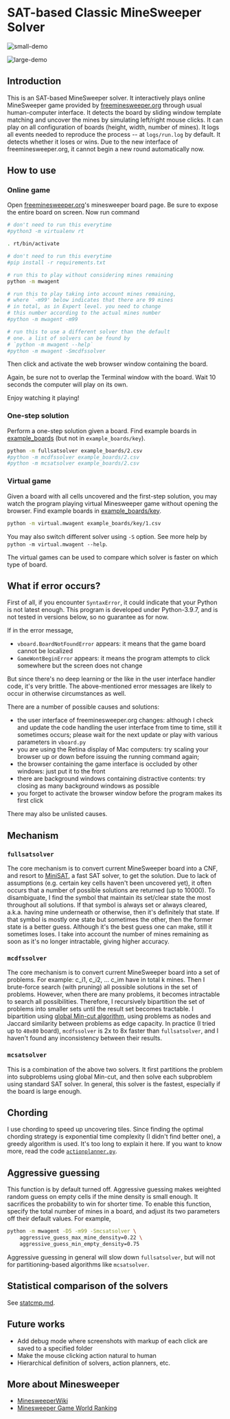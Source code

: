 # SAT-based Classic MineSweeper Solver

![small-demo](demo/small.gif)

![large-demo](demo/large.gif)

## Introduction

This is an SAT-based MineSweeper solver.
It interactively plays online MineSweeper game provided by [freeminesweeper.org](https://freeminesweeper.org) through usual human-computer interface.
It detects the board by sliding window template matching and uncover the mines by simulating left/right mouse clicks.
It can play on all configuration of boards (height, width, number of mines).
It logs all events needed to reproduce the process -- at `logs/run.log` by default.
It detects whether it loses or wins.
Due to the new interface of freeminesweeper.org, it cannot begin a new round automatically now.

## How to use

### Online game

Open [freeminesweeper.org](https://freeminesweeper.org)'s minesweeper board page.
Be sure to expose the entire board on screen.
Now run command

```bash
# don't need to run this everytime
#python3 -m virtualenv rt

. rt/bin/activate

# don't need to run this everytime
#pip install -r requirements.txt

# run this to play without considering mines remaining
python -m mwagent

# run this to play taking into account mines remaining,
# where `-m99' below indicates that there are 99 mines
# in total, as in Expert level. you need to change
# this number according to the actual mines number
#python -m mwagent -m99

# run this to use a different solver than the default
# one. a list of solvers can be found by
# `python -m mwagent --help`
#python -m mwagent -Smcdfssolver
```

Then click and activate the web browser window containing the board.

Again, be sure not to overlap the Terminal window with the board.
Wait 10 seconds the computer will play on its own.

Enjoy watching it playing!

### One-step solution

Perform a one-step solution given a board.
Find example boards in [example\_boards](example_boards) (but not in `example_boards/key`).

```bash
python -m fullsatsolver example_boards/2.csv
#python -m mcdfssolver example_boards/2.csv
#python -m mcsatsolver example_boards/2.csv
```

### Virtual game

Given a board with all cells uncovered and the first-step solution, you may watch the program playing virtual Minesweeper game without opening the browser.
Find example boards in [example\_boards/key](example_boards/key).

```bash
python -m virtual.mwagent example_boards/key/1.csv
```

You may also switch different solver using `-S` option.
See more help by `python -m virtual.mwagent --help`.

The virtual games can be used to compare which solver is faster on which type of board.

## What if error occurs?

First of all, if you encounter `SyntaxError`, it could indicate that your Python is not latest enough.
This program is developed under Python-3.9.7, and is not tested in versions below, so no guarantee as for now.

If in the error message,

- `vboard.BoardNotFoundError` appears:
  it means that the game board cannot be localized
- `GameWontBeginError` appears:
  it means the program attempts to click somewhere but the screen does not change

But since there's no deep learning or the like in the user interface handler code, it's very brittle.
The above-mentioned error messages are likely to occur in otherwise circumstances as well.

There are a number of possible causes and solutions:

- the user interface of freeminesweeper.org changes:
  although I check and update the code handling the user interface from time to time, still it sometimes occurs;
  please wait for the next update or play with various parameters in `vboard.py`
- you are using the Retina display of Mac computers:
  try scaling your browser up or down before issuing the running command again;
- the browser containing the game interface is occluded by other windows:
  just put it to the front
- there are background windows containing distractive contents:
  try closing as many background windows as possible
- you forget to activate the browser window before the program makes its first click

There may also be unlisted causes.

## Mechanism

### `fullsatsolver`

The core mechanism is to convert current MineSweeper board into a CNF, and resort to [MiniSAT](http://minisat.se/), a fast SAT solver, to get the solution.
Due to lack of assumptions (e.g. certain key cells haven't been uncovered yet), it often occurs that a number of possible solutions are returned (up to 10000).
To disambiguate, I find the symbol that maintain its set/clear state the most throughout all solutions.
If that symbol is always set or always cleared, a.k.a. having mine underneath or otherwise, then it's definitely that state.
If that symbol is mostly one state but sometimes the other, then the former state is a better guess.
Although it's the best guess one can make, still it sometimes loses.
I take into account the number of mines remaining as soon as it's no longer intractable, giving higher accuracy.

### `mcdfssolver`

The core mechanism is to convert current MineSweeper board into a set of problems.
For example: c\_i1, c\_i2, ... c\_im have in total k mines.
Then I brute-force search (with pruning) all possible solutions in the set of problems.
However, when there are many problems, it becomes intractable to search all possibilities.
Therefore, I recursively bipartition the set of problems into smaller sets until the result set becomes tractable.
I bipartition using [global Min-cut algorithm](https://stanford.edu/~rezab/classes/cme305/W14/Notes/4.pdf), using problems as nodes and Jaccard similarity between problems as edge capacity.
In practice (I tried up to `40x80` board), `mcdfssolver` is 2x to 8x faster than `fullsatsolver`, and I haven't found any inconsistency between their results.

### `mcsatsolver`

This is a combination of the above two solvers.
It first partitions the problem into subproblems using global Min-cut, and then solve each subproblem using standard SAT solver.
In general, this solver is the fastest, especially if the board is large enough.

## Chording

I use chording to speed up uncovering tiles.
Since finding the optimal chording strategy is exponential time complexity (I didn't find better one), a greedy algorithm is used.
It's too long to explain it here.
If you want to know more, read the code [`actionplanner.py`](./actionplanner.py).

## Aggressive guessing

This function is by default turned off.
Aggressive guessing makes weighted random guess on empty cells if the mine density is small enough.
It sacrifices the probability to win for shorter time.
To enable this function, specify the total number of mines in a board, and adjust its two parameters off their default values.
For example,

```bash
python -m mwagent -D5 -m99 -Smcsatsolver \
    aggressive_guess_max_mine_density=0.22 \
    aggressive_guess_min_empty_density=0.75
```

Aggressive guessing in general will slow down `fullsatsolver`, but will not for partitioning-based algorithms like `mcsatsolver`.

## Statistical comparison of the solvers

See [statcmp.md](runs/statcmp.md).

## Future works

- Add debug mode where screenshots with markup of each click are saved to a specified folder
- Make the mouse clicking action natural to human
- Hierarchical definition of solvers, action planners, etc.

## More about Minesweeper

- [MinesweeperWiki](https://minesweepergame.com/website/authoritative-minesweeper/wiki/Main_Page)
- [Minesweeper Game World Ranking](http://www.minesweeper.info/worldranking.php?ranking=1&utm_source=wechat_session&utm_medium=social&utm_oi=971045615085588480)
